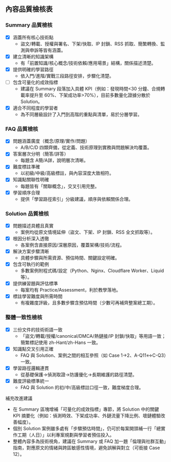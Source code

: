## 內容品質檢核表

### Summary 品質檢核
- [x] 涵蓋所有核心技術點
  - 盜文/轉載、授權與署名、下架/快取、IP 封鎖、RSS 抓取、簡繁轉換、監測與申訴等皆有涵蓋。
- [x] 建立清晰的知識架構
  - 有「前置知識/核心概念/技術依賴/應用場景」結構，關係描述清楚。
- [x] 提供明確的學習路徑
  - 依入門/進階/實戰三段路徑安排，步驟化清楚。
- [ ] 包含可量化的成效指標
  - 建議在 Summary 段落加入具體 KPI（例如：發現時間<30 分鐘、合規轉載率提升至 60%、下架成功率>70%），目前多數量化證據分散於 Solution。
- [x] 適合不同程度的學習者
  - 為不同層級設計了入門到高階的重點與清單，易於分層學習。

### FAQ 品質檢核
- [x] 問題涵蓋廣度（概念/原理/實作/問題）
  - A/B/C/D 四類齊備，從定義、技術原理到實務與問題解決均覆蓋。
- [x] 答案層次分明（簡答/詳答）
  - 每題含 A簡/A詳，說明層次清晰。
- [x] 難度標註準確
  - 以初級/中級/高級標註，與內容深度大致相符。
- [x] 知識點關聯性明確
  - 每題皆有「關聯概念」，交叉引用完整。
- [x] 學習順序合理
  - 提供「學習路徑索引」分級建議，順序與依賴關係合理。

### Solution 品質檢核
- [x] 問題描述具體且真實
  - 案例均從原文情境延伸（盜文、下架、IP 封鎖、RSS 全文抓取等）。
- [x] 根因分析深入透徹
  - 各案例含直接原因/深層原因，覆蓋架構/技術/流程。
- [x] 解決方案步驟清晰
  - 具體步驟與所需資源、預估時間、關鍵設定明確。
- [x] 包含可執行的範例
  - 多數案例附程式碼/設定（Python、Nginx、Cloudflare Worker、Liquid 等）。
- [x] 提供練習題與評估標準
  - 每案均有 Practice/Assessment，利於教學落地。
- [x] 標註學習難度與所需時間
  - 有複雜度評級，且多數步驟含預估時間（少數可再補齊整案總工期）。

### 整體一致性檢核
- [x] 三份文件的技術術語一致
  - 「盜文/轉載/授權/canonical/DMCA/熱鏈接/IP 封鎖/快取」等用語一致；簡繁標記使用 zh-Hant/zh-Hans 一致。
- [x] 知識點交叉引用正確
  - FAQ 與 Solution、案例之間的相互參照（如 Case 1→2、A-Q11↔C-Q3）一致。
- [x] 學習路徑邏輯連貫
  - 從基礎保護→偵測取證→防護優化→長期維護的路徑清楚。
- [x] 難度評級標準統一
  - FAQ 與 Solution 的初/中/高級標註口徑一致，難度梯度合理。

補充改進建議
- 在 Summary 區塊增補「可量化的成效指標」專節，將 Solution 中的關鍵 KPI 摘要化（例如：偵測時效、下架成功率、外鏈流量下降比例、壞鏈體驗改善幅度）。
- 個別 Solution 案例雖多處有「步驟預估時間」，仍可於每案開頭補一行「總實作工期（人日）」以利專案規劃與學習者預估投入。
- 整體內容多為技術視角，建議在 Summary 或 FAQ 加一題「倫理與社群互動」指南，對應原文的情緒與跨區敏感性情境，避免誤解與對立（可銜接 Case 12）。